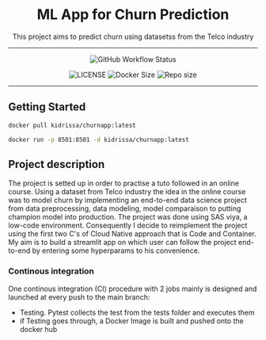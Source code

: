 <h1 align="center">
  ML App for Churn Prediction
  <br/>
</h1>


<p align="center">This project aims to predict churn using datasetss from the Telco industry<br/> </p>

---
<p align="center">
<img alt="GitHub Workflow Status" src="https://img.shields.io/github/actions/workflow/status/konkinit/churn_modeling/churnapp_test_build.yml?label=TEST%20%26%20DOCKER%20BUILD&style=for-the-badge">
</p>

<p align="center">
<img alt="LICENSE" src="https://img.shields.io/bower/l/p?color=blue&style=for-the-badge">  <img alt="Docker Size" src="https://img.shields.io/docker/image-size/kidrissa/churnapp?style=for-the-badge"> <img alt="Repo size" src="https://img.shields.io/github/repo-size/konkinit/churn_modeling?label=REPO%20SIZE&style=for-the-badge">
</p>

---

## Getting Started 

```bash
docker pull kidrissa/churnapp:latest
```
```bash
docker run -p 8501:8501 -d kidrissa/churnapp:latest
```

## Project description
The project is setted up in order to practise a tuto followed in an online course. Using 
a dataset from Telco industry the idea in the online course was to model churn by implementing an end-to-end
data science project from data preprocessing, data modeling, model comparaison to putting champion model into production. 
The project was done using SAS viya, a low-code environment. Consequently I decide to reimplement the project using the 
first two C's of Cloud Native approach that is Code and Container. My aim is to build a streamlit app on which user can follow the project 
end-to-end by entering some hyperparams to his convenience.

### Continous integration
One continous integration (CI) procedure with 2 jobs mainly is designed and launched at every push to the main branch:
-  Testing. Pytest collects the test from the tests folder and executes them
  -  if Testing goes through, a Docker Image is built and pushed onto the docker hub
